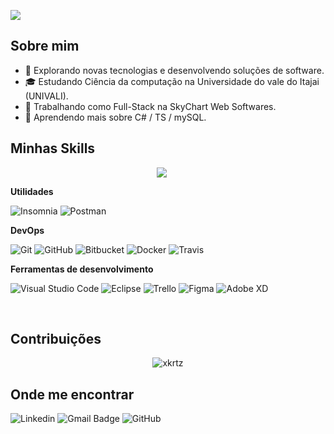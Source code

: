 ![](https://komarev.com/ghpvc/?username=xkrtz&color=006bed)

## Sobre mim

- 🤔 Explorando novas tecnologias e desenvolvendo soluções de software.
- 🎓 Estudando Ciência da computação na Universidade do vale do Itajai (UNIVALI).
- 💼 Trabalhando como Full-Stack na SkyChart Web Softwares.
- 🌱 Aprendendo mais sobre C# / TS / mySQL.

## Minhas Skills

<div align="center">
<a href="https://skillicons.dev" style="display: inline-block; margin-right: 20px;">
<img src="https://skillicons.dev/icons?i=dotnet,angular,bootstrap,nodejs,python,cpp,cs,ts,js,mysql,html,css,sass" />
</a>
</div>

**Utilidades**

![Insomnia](https://img.shields.io/badge/-Insomnia-333333?style=flat&logo=insomnia)
![Postman](https://img.shields.io/badge/-Postman-333333?style=flat&logo=postman)

**DevOps**

![Git](https://img.shields.io/badge/-Git-333333?style=flat&logo=git)
![GitHub](https://img.shields.io/badge/-GitHub-333333?style=flat&logo=github)
![Bitbucket](https://img.shields.io/badge/-Bitbucket-333333?style=flat&logo=bitbucket)
![Docker](https://img.shields.io/badge/-Docker-333333?style=flat&logo=docker)
![Travis](https://img.shields.io/badge/-Travis-333333?style=flat&logo=travis)

**Ferramentas de desenvolvimento**

![Visual Studio Code](https://img.shields.io/badge/-Visual%20Studio%20Code-333333?style=flat&logo=visual-studio-code&logoColor=007ACC)
![Eclipse](https://img.shields.io/badge/-Eclipse-333333?style=flat&logo=eclipse-ide&logoColor=2C2255)
![Trello](https://img.shields.io/badge/-Trello-333333?style=flat&logo=trello&logoColor=007ACC)
![Figma](https://img.shields.io/badge/-Figma-333333?style=flat&logo=figma&logoColor=007ACC)
![Adobe XD](https://img.shields.io/badge/-Adobe%20XD-333333?style=flat&logo=adobe-xd&logoColor=007ACC)

<br/>

## Contribuições
<p></p>
 
<p align="center">
<img align="center" src="https://github-readme-streak-stats.herokuapp.com/?user=xkrtz&theme=tokyonight" alt="xkrtz" />
</p>

## Onde me encontrar

![Linkedin](https://img.shields.io/badge/-LinkeDin-blue?style=flat-square&logo=Linkedin&logoColor=white&link=www.linkedin.com/in/pkunrath/)
![Gmail Badge](https://img.shields.io/badge/-Gmail-006bed?style=flat-square&logo=Gmail&logoColor=white&link=mailto:paulo.kunrath0@gmail.com)
![GitHub](https://img.shields.io/github/followers/xkrtz?label=follow&style=social)
